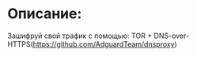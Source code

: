 # Описание:

Зашифруй свой трафик с помощью:
  TOR + DNS-over-HTTPS(https://github.com/AdguardTeam/dnsproxy)
